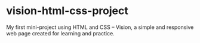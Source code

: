# vision-html-css-project
My first mini-project using HTML and CSS – Vision, a simple and responsive web page created for learning and practice.
